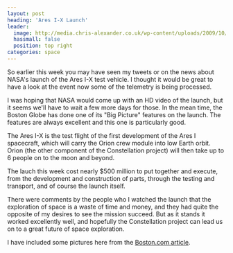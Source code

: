 ```yaml
---
layout: post
heading: 'Ares I-X Launch'
leader:
  image: http://media.chris-alexander.co.uk/wp-content/uploads/2009/10/ares5.jpg
  hassmall: false
  position: top right
categories: space
---
```


So earlier this week you may have seen my tweets or on the news about NASA's launch of the Ares I-X test vehicle. I thought it would be great to have a look at the event now some of the telemetry is being processed.

<!-- Replace missing image from http://media.chris-alexander.co.uk/wp-content/uploads/2009/10/ares.jpg -->

I was hoping that NASA would come up with an HD video of the launch, but it seems we'll have to wait a few more days for those. In the mean time, the Boston Globe has done one of its "Big Picture" features on the launch. The features are always excellent and this one is particularly good.

The Ares I-X is the test flight of the first development of the Ares I spacecraft, which will carry the Orion crew module into low Earth orbit. Orion (the other component of the Constellation project) will then take up to 6 people on to the moon and beyond.

The lauch this week cost nearly $500 million to put together and execute, from the development and construction of parts, through the testing and transport, and of course the launch itself.

There were comments by the people who I watched the launch that the exploration of space is a waste of time and money, and they had quite the opposite of my desires to see the mission succeed. But as it stands it worked excellently well, and hopefully the Constellation project can lead us on to a great future of space exploration.

I have included some pictures here from the [Boston.com article](http://www.boston.com/bigpicture/2009/10/launch_of_the_ares_ix.html).

<!-- Replace missing image from http://media.chris-alexander.co.uk/wp-content/uploads/2009/10/ares2.jpg -->

<!-- Replace missing image from http://media.chris-alexander.co.uk/wp-content/uploads/2009/10/ares3.jpg -->

<!-- Replace missing image from http://media.chris-alexander.co.uk/wp-content/uploads/2009/10/ares4.jpg -->
